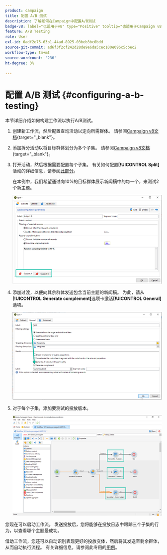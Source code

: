 ```yaml
---
product: campaign
title: 配置 A/B 测试
description: 了解如何在Campaign中配置A/B测试
badge-v8: label="也适用于v8" type="Positive" tooltip="也适用于Campaign v8"
feature: A/B Testing
role: User
exl-id: 6adf2e75-63b1-44ad-8925-03beb3bc0bdd
source-git-commit: ad6f3f2cf242d28de9e6da5cec100e096c5cbec2
workflow-type: tm+mt
source-wordcount: '236'
ht-degree: 3%

---
```


# 配置 A/B 测试 {#configuring-a-b-testing}

本节详细介绍如何构建工作流以执行A/B测试。

1. 创建新工作流，然后配置查询活动以定向所需群体。 请参阅[Campaign v8文档](https://experienceleague.adobe.com/docs/campaign/automation/workflows/wf-activities/targeting-activities/query.html){target="_blank"}。

1. 添加拆分活动以将目标群体划分为多个子集。 请参阅[Campaign v8文档](https://experienceleague.adobe.com/docs/campaign/automation/workflows/wf-activities/targeting-activities/split.html){target="_blank"}。

1. 打开活动，然后根据需要配置每个子集。 有关如何配置&#x200B;**[!UICONTROL Split]**&#x200B;活动的详细信息，请参阅[此部分](../../workflow/using/split.md)。

   在本例中，我们希望通过向10%的目标群体展示新闻稿中的每一个，来测试2个新主题。

   ![](assets/ab-testing-split.png)

1. 添加过渡，以便向其余群体发送包含当前主题的新闻稿。 为此，请从&#x200B;**[!UICONTROL Generate complement]**&#x200B;选项卡激活&#x200B;**[!UICONTROL General]**&#x200B;选项。

   ![](assets/ab-testing-complement.png)

1. 对于每个子集，添加要测试的投放版本。

   ![](assets/ab-testing-delivery.png)

您现在可以启动工作流。 发送投放后，您将能够在投放日志中跟踪三个子集的行为，以查看哪个主题最成功。

借助工作流，您还可以自动识别表现更好的投放变体，然后将其发送至剩余群体，从而自动执行流程。 有关详细信息，请参阅此专用的[用例](a-b-testing-use-case.md)。
